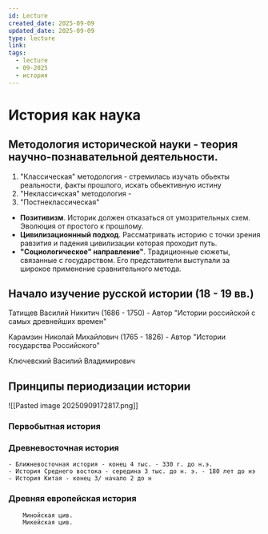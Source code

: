 ```yaml
---
id: Lecture
created_date: 2025-09-09
updated_date: 2025-09-09
type: lecture
link:
tags:
  - lecture
  - 09-2025
  - история
---
```

# История как наука

## Методология исторической науки - теория научно-познавательной деятельности. 

1. "Классическая" методология - стремилась изучать обьекты реальности, факты прошлого, искать обьективную истину
2. "Неклассичская" методология - 
3. "Постнеклассическая"


- **Позитивизм**. Историк должен отказаться от умозрительных схем. Эволюция от простого к прошлому.
- **Цивилизационнный подход**. Рассматривать историю с точки зрения равзития и падения цивилизации которая проходит путь.
- **"Социологическое" направление"**. Традиционные сюжеты, связанные с государством. Его представители выступали за широкое применение сравнительного метода.
## Начало изучение русской истории (18 - 19 вв.)

Татищев Василий Никитич (1686 - 1750) - Автор "Истории российской с самых древнейших времен"

Карамзин Николай Михайлович (1765 - 1826) - Автор "Истории государства Российского"

Ключевский Василий Владимирович

## Принципы периодизации истории

![[Pasted image 20250909172817.png]]

### Первобытная история
### Древневосточная история
	- Ближневосточная история - конец 4 тыс. - 330 г. до н.э.
	- История Среднего востока - середина 3 тыс. до н. э. - 180 лет до нэ
	- История Китая - конец 3/ начало 2 до н
### Древняя европейская история
		Минойская цив.
		Микейская цив.